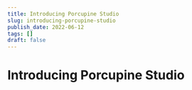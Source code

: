 ```yaml
---
title: Introducing Porcupine Studio
slug: introducing-porcupine-studio
publish_date: 2022-06-12
tags: []
draft: false
---
```


# Introducing Porcupine Studio

